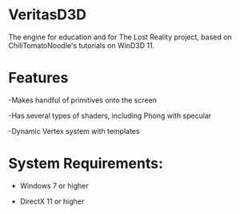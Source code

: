 # VeritasD3D
The engine for education and for The Lost Reality project, based on 
ChiliTomatoNoodle's tutorials on WinD3D 11.

# Features
-Makes handful of primitives onto the screen

-Has several types of shaders, including Phong with specular

-Dynamic Vertex system with templates

# System Requirements:
- Windows 7 or higher

- DirectX 11 or higher
